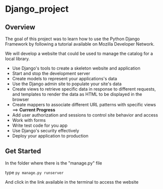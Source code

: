 # Django_project

## Overview

The goal of this project was to learn how to use the Python Django Framework by following a tutorial available on Mozilla Developer Network.

We will develop a website that could be used to manage the catalog for a local library.

- Use Django's tools to create a skeleton website and application
- Start and stop the development server
- Create models to represent your applications's data
- Use the Django admin site to populate your site's data
- Create views to retrieve specific data in response to different requests, and templates to render the data as HTML to be displayed in the browser
- Create mappers to associate different URL patterns with specific views ==> **Current Progress**
- Add user authorization and sessions to control site behavior and access
- Work with forms
- Write test code for you app
- Use Django's security effectively
- Deploy your application to production

## Get Started

In the folder where there is the "manage.py" file

type `py manage.py runserver`

And click in the link available in the terminal to access the website


